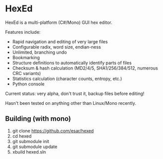# HexEd

HexEd is a multi-platform (C#/Mono) GUI hex editor.

Features include:
 * Rapid navigation and editing of very large files
 * Configurable radix, word size, endian-ness
 * Unlimited, branching undo
 * Bookmarking
 * Structure definitions to automatically identify parts of files
 * Checksum & hash calculation (MD2/4/5, SHA1/256/384/512, numerous CRC variants)
 * Statistics calculation (character counts, entropy, etc.)
 * Python console

Current status: very alpha, don't trust it, backup files before editing!

Hasn't been tested on anything other than Linux/Mono recently.


## Building (with mono)
 1. git clone https://github.com/esar/hexed
 2. cd hexed
 3. git submodule init
 4. git submodule update
 5. xbuild hexed.sln

